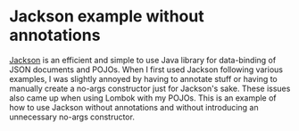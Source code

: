 # Jackson example without annotations
[Jackson](http://wiki.fasterxml.com/JacksonHome) is an efficient and simple to use Java library for data-binding of JSON documents and POJOs. When I first used Jackson following various examples, I was slightly annoyed by having to annotate stuff or having to manually create a no-args constructor just for Jackson's sake. These issues also came up when using Lombok with my POJOs. This is an example of how to use Jackson without annotations and without introducing an unnecessary no-args constructor.
